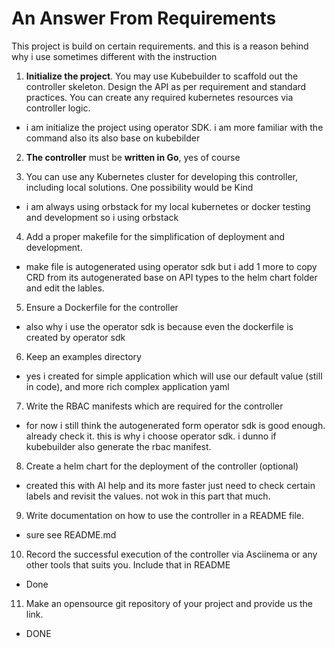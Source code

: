 # An Answer From Requirements

This project is build on certain requirements. and this is a reason behind why i use sometimes different with the instruction

1. **Initialize the project**. You may use Kubebuilder to scaffold out the controller skeleton. Design the API as per requirement and standard practices. You can create any required kubernetes
resources via controller logic.

- i am initialize the project using operator SDK. i am more familiar with the command also its also base on kubebilder

2. **The controller** must be **written in Go**, yes of course

3. You can use any Kubernetes cluster for developing this controller, including local solutions. One possibility would be Kind

- i am always using orbstack for my local kubernetes or docker testing and development so i using orbstack

4. Add a proper makefile for the simplification of deployment and development.

- make file is autogenerated using operator sdk but i add 1 more to copy CRD from its autogenerated base on API types to the helm chart folder and edit the lables.

5. Ensure a Dockerfile for the controller

- also why i use the operator sdk is because even the dockerfile is created by operator sdk

6. Keep an examples directory

- yes i created for simple application which will use our default value (still in code), and more rich complex application yaml

7. Write the RBAC manifests which are required for the controller

- for now i still think the autogenerated form operator sdk is good enough. already check it. this is why i choose operator sdk. i dunno if kubebuilder also generate the rbac manifest.

8. Create a helm chart for the deployment of the controller (optional)

- created this with AI help and its more faster just need to check certain labels and revisit the values. not wok in this part that much.

9. Write documentation on how to use the controller in a README file.

- sure see README.md

10. Record the successful execution of the controller via Asciinema or any other tools that suits you. Include that in README

- Done

11. Make an opensource git repository of your project and provide us the link.

- DONE
